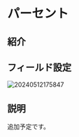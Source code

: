 # パーセント

## 紹介

## フィールド設定

![20240512175847](https://static-docs.nocobase.com/20240512175847.png)

## 説明

追加予定です。

